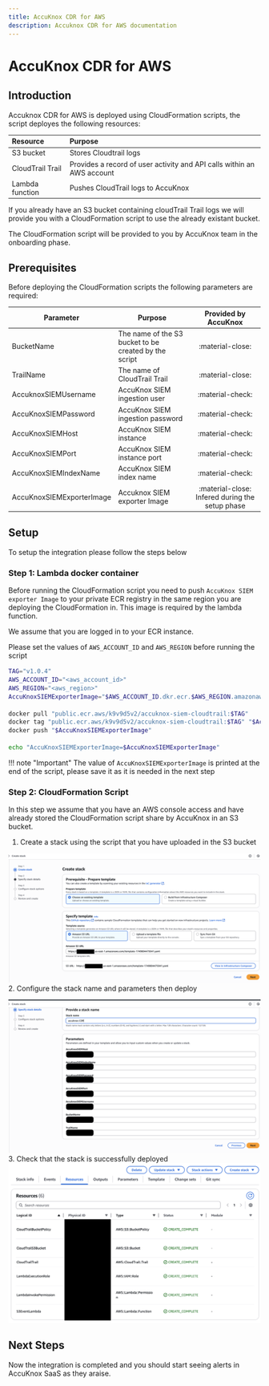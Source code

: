 ```yaml
---
title: AccuKnox CDR for AWS
description: Accuknox CDR for AWS documentation
---
```


# **AccuKnox CDR for AWS**

## **Introduction**
Accuknox CDR for AWS is deployed using CloudFormation scripts, the script deployes the following resources:

| Resource    | Purpose |
| :-------- | :------- |
| S3 bucket | Stores Cloudtrail logs |
| CloudTrail Trail | Provides a record of user activity and API calls within an AWS account |
| Lambda function | Pushes CloudTrail logs to AccuKnox |

If you already have an S3 bucket containing cloudTrail Trail logs we will provide you with a CloudFormation script to use the already existant bucket.

The CloudFormation script will be provided to you by AccuKnox team in the onboarding phase.

## **Prerequisites**
Before deploying the CloudFormation scripts the following parameters are required:

|Parameter|Purpose|Provided by AccuKnox|
|---|---|:---:|
|BucketName| The name of the S3 bucket to be created by the script| :material-close: |
|TrailName| The name of CloudTrail Trail| :material-close: |
|AccuknoxSIEMUsername|AccuKnox SIEM ingestion user| :material-check: |
|AccuKnoxSIEMPassword|AccuKnox SIEM ingestion password| :material-check: |
|AccuKnoxSIEMHost|AccuKnox SIEM instance| :material-check: |
|AccuKnoxSIEMPort|AccuKnox SIEM instance port| :material-check: |
|AccuKnoxSIEMIndexName|AccuKnox SIEM index name| :material-check: |
|AccuKnoxSIEMExporterImage|Accuknox SIEM exporter Image| :material-close:  Infered during the setup phase|

## **Setup**

To setup the integration please follow the steps below

### **Step 1: Lambda docker container**

Before running the CloudFormation script you need to push `AccuKnox SIEM exporter Image` to your private ECR registry in the same region you are deploying the CloudFormation in.
This image is required by the lambda function.

We assume that you are logged in to your ECR instance.

Please set the values of `AWS_ACCOUNT_ID` and `AWS_REGION` before running the script

```bash
TAG="v1.0.4"
AWS_ACCOUNT_ID="<aws_account_id>"
AWS_REGION="<aws_region>"
AccuKnoxSIEMExporterImage="$AWS_ACCOUNT_ID.dkr.ecr.$AWS_REGION.amazonaws.com/default/accuknox-siem-cloudtrail:$TAG"

docker pull "public.ecr.aws/k9v9d5v2/accuknox-siem-cloudtrail:$TAG"
docker tag "public.ecr.aws/k9v9d5v2/accuknox-siem-cloudtrail:$TAG" "$AccuKnoxSIEMExporterImage"
docker push "$AccuKnoxSIEMExporterImage"

echo "AccuKnoxSIEMExporterImage=$AccuKnoxSIEMExporterImage"
```

!!! note "Important"
    The value of `AccuKnoxSIEMExporterImage` is printed at the end of the script, please save it as it is needed in the next step

### **Step 2: CloudFormation Script**

In this step we assume that you have an AWS console access and have already stored the CloudFormation script share by AccuKnox in an S3 bucket.

1. Create a stack using the script that you have uploaded in the S3 bucket

![](images/aws-cdr-onboarding-1.png)
2. Configure the stack name and parameters then deploy

![](images/aws-cdr-onboarding-2.png)
3. Check that the stack is successfully deployed
![](images/aws-cdr-onboarding-3.png)

## **Next Steps**

Now the integration is completed and you should start seeing alerts in AccuKnox SaaS as they araise.
